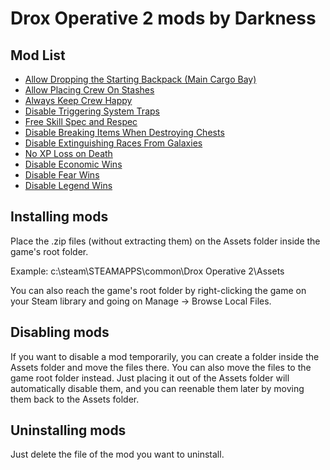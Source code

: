 # Drox Operative 2 mods by Darkness


## Mod List
- [Allow Dropping the Starting Backpack (Main Cargo Bay)](https://github.com/TrueDarkness/soldakmods/blob/main/droxoperative2/mod_darkness_AllowBackpackDrop.zip?raw=true)
- [Allow Placing Crew On Stashes](https://github.com/TrueDarkness/soldakmods/blob/main/droxoperative2/mod_darkness_AllowCrewOnStash.zip?raw=true)
- [Always Keep Crew Happy](https://github.com/TrueDarkness/soldakmods/blob/main/droxoperative2/mod_darkness_CrewAlwaysHappy.zip?raw=true)
- [Disable Triggering System Traps](https://github.com/TrueDarkness/soldakmods/blob/main/droxoperative2/mod_darkness_DisableGameTraps.zip?raw=true)
- [Free Skill Spec and Respec](https://github.com/TrueDarkness/soldakmods/blob/main/droxoperative2/mod_darkness_FreeSpecRespec.zip?raw=true)
- [Disable Breaking Items When Destroying Chests](https://github.com/TrueDarkness/soldakmods/blob/main/droxoperative2/mod_darkness_NoChestBreakItem.zip?raw=true)
- [Disable Extinguishing Races From Galaxies](https://github.com/TrueDarkness/soldakmods/blob/main/droxoperative2/mod_darkness_NoRaceExtinction.zip?raw=true)
- [No XP Loss on Death](https://github.com/TrueDarkness/soldakmods/blob/main/droxoperative2/mod_darkness_NoXPLossOnDeath.zip?raw=true)
- [Disable Economic Wins](https://github.com/TrueDarkness/soldakmods/blob/main/droxoperative2/mod_darkness_WinEconomyDisable.zip?raw=true)
- [Disable Fear Wins](https://github.com/TrueDarkness/soldakmods/blob/main/droxoperative2/mod_darkness_WinFearDisable.zip?raw=true)
- [Disable Legend Wins](https://github.com/TrueDarkness/soldakmods/blob/main/droxoperative2/mod_darkness_WinLegendDisable.zip?raw=true)

## Installing mods
Place the .zip files (without extracting them) on the Assets folder inside the game's root folder.

Example: c:\steam\STEAMAPPS\common\Drox Operative 2\Assets

You can also reach the game's root folder by right-clicking the game on your Steam library and going on Manage -> Browse Local Files.


## Disabling mods
If you want to disable a mod temporarily, you can create a folder inside the Assets folder and move the files there. You can also move the files to the game root folder instead. Just placing it out of the Assets folder will automatically disable them, and you can reenable them later by moving them back to the Assets folder.


## Uninstalling mods
Just delete the file of the mod you want to uninstall.
